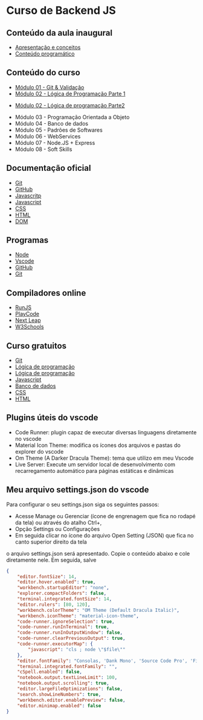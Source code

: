 # Curso de Backend JS

## Conteúdo da aula inaugural

 - [Apresentação e conceitos](https://www.canva.com/design/DAGs3BVAI4A/ZUhyaDnoFCt3Zuz4Fxr-Dg/edit)
 - [Conteúdo programático](https://www.canva.com/design/DAGs3vWWvNY/jvOrpL2qVBU7BLAY9QRIuQ/edit)

## Conteúdo do curso

* [Módulo 01 - Git \& Validação](https://www.canva.com/design/DAGvZVPKpBc/hoiSlnSG4qRt7IIQDJnuMA/edit)
* [Módulo 02 - Lógica de Programação Parte 1](https://www.canva.com/design/DAGxv3eca58/-d5D6kdQ2FFjZBmtdMlkdw/edit)
- [Módulo 02 - Lógica de programação Parte2](https://www.canva.com/design/DAGs3zuE_VY/C-c_iCCr6R9e_7mlt04ytg/edit)
* Módulo 03 - Programação Orientada a Objeto
* Módulo 04 - Banco de dados
* Módulo 05 - Padrões de Softwares
* Módulo 06 - WebServices
* Módulo 07 - Node.JS + Express
* Módulo 08 - Soft Skills

## Documentação oficial

* [Git](https://git-scm.com/doc)
* [GitHub](https://docs.github.com/pt)
* [Javascritp](https://javascript.info/)
* [Javascript](https://developer.mozilla.org/pt-BR/docs/Web/JavaScript)
* [CSS](https://developer.mozilla.org/pt-BR/docs/Web/CSS)
* [HTML](https://developer.mozilla.org/pt-BR/docs/Web/HTML)
* [DOM](https://developer.mozilla.org/pt-BR/docs/Web/API/Document_Object_Model/Introduction)

## Programas
 - [Node](https://nodejs.org/pt)
 - [Vscode](https://code.visualstudio.com/)
 - [GitHub](https://github.com/?locale=pt-br)
 - [Git](https://git-scm.com/downloads)

## Compiladores online
 - [RunJS](https://runjs.app/play)
 - [PlayCode](https://playcode.io/new)
 - [Next Leap](https://nextleap.app/online-compiler/javascript-programming)
 - [W3Schools](https://www.w3schools.com/js/js_editor.asp)

## Curso gratuitos
 - [Git](https://www.udemy.com/course/git-e-github/)
 - [Lógica de programação ](https://www.youtube.com/watch?v=0hN7_TTuR2M&list=PLfzRxaru7YPtu8TPQChFnLN9rGXoXfNUQ)
 - [Lógica de programação](https://www.udemy.com/course/curso-pratico-de-logica-de-programacao-com-portugol/)
 - [Javascript](https://www.youtube.com/watch?v=vEwPnjqWQ-g&list=PL2Fdisxwzt_d590u3uad46W-kHA0PTjjw)
 - [Banco de dados](https://www.youtube.com/watch?v=GdxodSoV_5k&list=PLvUnyzH5T1MwlompyzqZ1ADY0F92Bd7DS)
 - [CSS](https://www.udemy.com/course/curso-basico-de-css3-tipscode/)
 - [HTML](https://www.udemy.com/course/introducao-a-linguagem-html/)

## Plugins úteis do vscode
 - Code Runner: plugin capaz de executar diversas linguagens diretamente no vscode
 - Material Icon Theme: modifica os ícones dos arquivos e pastas do explorer do vscode
 - Om Theme (A Darker Dracula Theme): tema que utilizo em meu Vscode
 - Live Server: Execute um servidor local de desenvolvimento com recarregamento automático para páginas estáticas e dinâmicas

 ## Meu arquivo settings.json do vscode

 Para configurar o seu settings.json siga os  seguintes passos:

- Acesse Manage ou Gerenciar (ícone de engrenagem que fica no rodapé da tela) ou através do atalho Ctrl+,
- Opção Settings ou Configurações
- Em seguida clicar no ícone do arquivo Open Setting (JSON) que fica no canto superior direito da tela

o arquivo settings.json será apresentado. Copie o conteúdo abaixo e cole diretamente nele. Em seguida, salve

```json
{
    "editor.fontSize": 14,
    "editor.hover.enabled": true,
    "workbench.startupEditor": "none",
    "explorer.compactFolders": false,
    "terminal.integrated.fontSize": 14,
    "editor.rulers": [80, 120],
    "workbench.colorTheme": "OM Theme (Default Dracula Italic)",
    "workbench.iconTheme": "material-icon-theme",
    "code-runner.ignoreSelection": true,
    "code-runner.runInTerminal": true,
    "code-runner.runInOutputWindow": false,
    "code-runner.clearPreviousOutput": true,
    "code-runner.executorMap": {
        "javascript": "cls ; node \"$file\""
    },
    "editor.fontFamily": "Consolas, 'Dank Mono', 'Source Code Pro', 'Fira Code', Menlo, 'Inconsolata', 'Droid Sans Mono', 'DejaVu Sans Mono', 'Ubuntu Mono', 'Courier New', Courier, Monaco, monospace",
    "terminal.integrated.fontFamily": "",
    "cSpell.enabled": false,
    "notebook.output.textLineLimit": 100,
    "notebook.output.scrolling": true,
    "editor.largeFileOptimizations": false,
    "search.showLineNumbers": true,
    "workbench.editor.enablePreview": false,
    "editor.minimap.enabled": false
}
```


